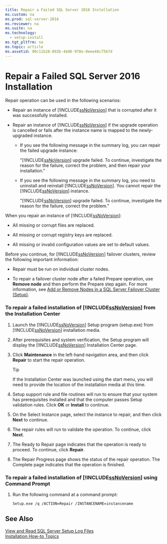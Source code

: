 ```yaml
---
title: Repair a Failed SQL Server 2016 Installation
ms.custom: na
ms.prod: sql-server-2016
ms.reviewer: na
ms.suite: na
ms.technology: 
  - setup-install
ms.tgt_pltfrm: na
ms.topic: article
ms.assetid: 90c11b28-892b-44d6-978e-0eee48c75b7d
---
```

# Repair a Failed SQL Server 2016 Installation
  Repair operation can be used in the following scenarios:  
  
-   Repair an instance of [!INCLUDE[ssNoVersion](../../Token/Other/ssNoVersion_md.md)] that is corrupted after it was successfully installed.  
  
-   Repair an instance of [!INCLUDE[ssNoVersion](../../Token/Other/ssNoVersion_md.md)] if the upgrade operation is cancelled or fails after the instance name is mapped to the newly\-upgraded instance.  
  
    -   If you see the following message in the summary log, you can repair the failed upgrade instance:  
  
         "[!INCLUDE[ssNoVersion](../../Token/Other/ssNoVersion_md.md)] upgrade failed. To continue, investigate the reason for the failure, correct the problem, and then repair your installation."  
  
    -   If you see the following message in the summary log, you need to uninstall and reinstall [!INCLUDE[ssNoVersion](../../Token/Other/ssNoVersion_md.md)]. You cannot repair the [!INCLUDE[ssNoVersion](../../Token/Other/ssNoVersion_md.md)] instance.  
  
         "[!INCLUDE[ssNoVersion](../../Token/Other/ssNoVersion_md.md)] upgrade failed. To continue, investigate the reason for the failure, correct the problem."  
  
 When you repair an instance of [!INCLUDE[ssNoVersion](../../Token/Other/ssNoVersion_md.md)]:  
  
-   All missing or corrupt files are replaced.  
  
-   All missing or corrupt registry keys are replaced.  
  
-   All missing or invalid configuration values are set to default values.  
  
 Before you continue, for [!INCLUDE[ssNoVersion](../../Token/Other/ssNoVersion_md.md)] failover clusters, review the following important information:  
  
-   Repair must be run on individual cluster nodes.  
  
-   To repair a failover cluster node after a failed Prepare operation, use **Remove node** and then perform the Prepare step again. For more information, see [Add or Remove Nodes in a SQL Server Failover Cluster &#40;Setup&#41;](../../Topics/TopicNameContainA/Add-or-Remove-Nodes-in-a-SQL-Server-Failover-Cluster--Setup-.md).  
  
### To repair a failed installation of [!INCLUDE[ssNoVersion](../../Token/Other/ssNoVersion_md.md)] from the Installation Center  
  
1.  Launch the [!INCLUDE[ssNoVersion](../../Token/Other/ssNoVersion_md.md)] Setup program \(setup.exe\) from [!INCLUDE[ssNoVersion](../../Token/Other/ssNoVersion_md.md)] installation media.  
  
2.  After prerequisites and system verification, the Setup program will display the [!INCLUDE[ssNoVersion](../../Token/Other/ssNoVersion_md.md)] Installation Center page.  
  
3.  Click **Maintenance** in the left\-hand navigation area, and then click **Repair** to start the repair operation.  
  
    > [!TIP]  
    >  If the Installation Center was launched using the start menu, you will need to provide the location of the installation media at this time.  
  
4.  Setup support rule and file routines will run to ensure that your system has prerequisites installed and that the computer passes Setup validation rules. Click **OK** or **Install** to continue.  
  
5.  On the Select Instance page, select the instance to repair, and then click **Next** to continue.  
  
6.  The repair rules will run to validate the operation. To continue, click **Next**.  
  
7.  The Ready to Repair page indicates that the operation is ready to proceed. To continue, click **Repair**.  
  
8.  The Repair Progress page shows the status of the repair operation. The Complete page indicates that the operation is finished.  
  
### To repair a failed installation of [!INCLUDE[ssNoVersion](../../Token/Other/ssNoVersion_md.md)] using Command Prompt  
  
1.  Run the following command at a command prompt:  
  
    ```  
    Setup.exe /q /ACTION=Repair /INSTANCENAME=instancename  
    ```  
  
## See Also  
 [View and Read SQL Server Setup Log Files](../../Topics/TopicNameNotContainA/View-and-Read-SQL-Server-Setup-Log-Files.md)   
 [Installation How-to Topics](../../Topics/TopicNameNotContainA/Installation-How-to-Topics.md)  
  
  
